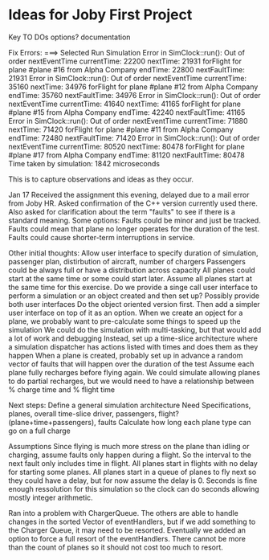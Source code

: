 #  Ideas for Joby First Project

Key TO DOs
options?
documentation

Fix Errors:
===> Selected Run Simulation
Error in SimClock::run(): Out of order nextEventTime
currentTime: 22200
nextTime: 21931 forFlight for plane #plane #16 from Alpha Company endTime: 22800 nextFaultTime: 21931
Error in SimClock::run(): Out of order nextEventTime
currentTime: 35160
nextTime: 34976 forFlight for plane #plane #12 from Alpha Company endTime: 35760 nextFaultTime: 34976
Error in SimClock::run(): Out of order nextEventTime
currentTime: 41640
nextTime: 41165 forFlight for plane #plane #15 from Alpha Company endTime: 42240 nextFaultTime: 41165
Error in SimClock::run(): Out of order nextEventTime
currentTime: 71880
nextTime: 71420 forFlight for plane #plane #11 from Alpha Company endTime: 72480 nextFaultTime: 71420
Error in SimClock::run(): Out of order nextEventTime
currentTime: 80520
nextTime: 80478 forFlight for plane #plane #17 from Alpha Company endTime: 81120 nextFaultTime: 80478
Time taken by simulation: 1842 microseconds





This is to capture observations and ideas as they occur.

Jan 17
Received the assignment this evening, delayed due to a mail error from Joby HR.
Asked confirmation of the C++ version currently used there.
Also asked for clarification about the term "faults" to see if there is a standard meaning.
    Some options:
    Faults could be minor and just be tracked.
    Faults could mean that plane no longer operates for the duration of the test.
    Faults could cause shorter-term interruptions in service.

Other initial thoughts:
    Allow user interface to specify duration of simulation, passenger plan, distirbution of aircraft, number of chargers
    Passengers could be always full or have a distribution across capacity
    All planes could start at the same time or some could start later.
        Assume all planes start at the same time for this exercise.
    Do we provide a singe call user interface to perform a simulation or an object created and then set up?
        Possibly provide both user interfaces
        Do the object oriented version first. Then add a simpler user interface on top of it as an option.
    When we create an opject for a plane, we probably want to pre-calculate some things to speed up the simulation
    We could do the simulation with multi-tasking, but that would add a lot of work and debugging
        Instead, set up a time-slice architecture where a simulation dispatcher has actions listed with times and does them as they happen
    When a plane is created, probably set up in advance a random vector of faults that will happen over the duration of the test
    Assume each plane fully recharges before flying again.
            We could simulate allowing planes to do partial recharges,
            but we would need to have a relationship between % charge time and % flight time

Next steps:
    Define a general simulation architecture
    Need Specifications, planes, overall time-slice driver, passengers, flight? (plane+time+passengers), faults
    Calculate how long each plane type can go on a full charge
    
Assumptions
    Since flying is much more stress on the plane than idling or charging, assume faults only happen during a flight.
        So the interval to the next fault only includes time in flight.
    All planes start in flights with no delay for starting some planes.
        All planes start in a queue of planes to fly next so they could have a delay, but for now assume the delay is 0.
    Seconds is fine enough ressolution for this simulation so the clock can do seconds allowing mostly integer arithmetic.
    
Ran into a problem with ChargerQueue. The others are able to handle changes in the sorted Vector of eventHandlers, but if we add something to the Charger Queue, it may need to be resorted. Eventually we added an option to force a full resort of the eventHandlers. There cannot be more than the count of planes so it should not cost too much to resort.

